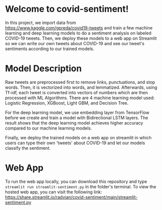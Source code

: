# Welcome to covid-sentiment!

In this project, we import data from https://www.kaggle.com/gpreda/covid19-tweets and train a few machine learning and deep learning models to do a sentiment analysis on labeled COVID-19 tweets. Then, we deploy these models to a web app on Streamlit so we can write our own tweets about COVID-19 and see our tweet's sentiments according to our trained models.

# Model Description

Raw tweets are preprocessed first to remove links, punctuations, and stop words. Then, it is vectorized into words, and lemmatized. Afterwards, using Tf-idf, each tweet is converted into vectors of numbers which are then processed with ML Algorithms. There are 4 machine learning model used: Logistic Regression, XGBoost, Light GBM, and Decision Tree. 

For the deep learning model, we use embedding layer from TensorFlow before we create and train a model with Bidirectional LSTM layers. The result shows that the deep learning model achieves higher accuracy compared to our machine learning models. 

Finally, we deploy the trained models on a web app on streamlit in which users can type their own 'tweets' about COVID-19 and let our models classify the sentiment. 

# Web App

To run the web app locally, you can download this repository and type ```streamlit run streamlit-sentiment.py``` in the folder's terminal. 
To view the hosted web app, you can visit the following link: https://share.streamlit.io/radvian/covid-sentiment/main/streamlit-sentiment.py
